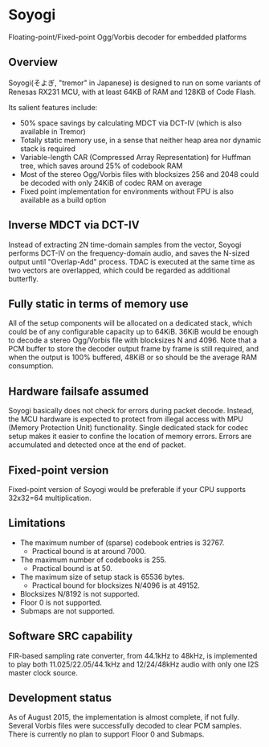 # Soyogi
Floating-point/Fixed-point Ogg/Vorbis decoder for embedded platforms

## Overview
Soyogi(そよぎ, "tremor" in Japanese) is designed to run on some variants of Renesas RX231 MCU,
with at least 64KB of RAM and 128KB of Code Flash.

Its salient features include:
* 50% space savings by calculating MDCT via DCT-IV (which is also available in Tremor)
* Totally static memory use, in a sense that neither heap area nor dynamic stack is required
* Variable-length CAR (Compressed Array Representation) for Huffman tree, which saves around 25% of codebook RAM
* Most of the stereo Ogg/Vorbis files with blocksizes 256 and 2048 could be decoded with only 24KiB of codec RAM on average
* Fixed point implementation for environments without FPU is also available as a build option

## Inverse MDCT via DCT-IV
Instead of extracting 2N time-domain samples from the vector,
Soyogi performs DCT-IV on the frequency-domain audio,
and saves the N-sized output until "Overlap-Add" process.
TDAC is executed at the same time as two vectors are overlapped,
which could be regarded as additional butterfly.

## Fully static in terms of memory use
All of the setup components will be allocated on a dedicated stack,
which could be of any configurable capacity up to 64KiB.
36KiB would be enough to decode a stereo Ogg/Vorbis file with blocksizes N and 4096.
Note that a PCM buffer to store the decoder output frame by frame is still required,
and when the output is 100% buffered, 48KiB or so should be the average RAM consumption.

## Hardware failsafe assumed
Soyogi basically does not check for errors during packet decode.
Instead, the MCU hardware is expected to protect from illegal access
with MPU (Memory Protection Unit) functionality.
Single dedicated stack for codec setup makes it easier to confine
the location of memory errors.
Errors are accumulated and detected once at the end of packet.

## Fixed-point version
Fixed-point version of Soyogi would be preferable if your CPU supports 32x32=64 multiplication.

## Limitations
* The maximum number of (sparse) codebook entries is 32767.
  * Practical bound is at around 7000.
* The maximum number of codebooks is 255.
  * Practical bound is at 50.
* The maximum size of setup stack is 65536 bytes.
  * Practical bound for blocksizes N/4096 is at 49152.
* Blocksizes N/8192 is not supported.
* Floor 0 is not supported.
* Submaps are not supported.

## Software SRC capability
FIR-based sampling rate converter, from 44.1kHz to 48kHz,
is implemented to play both 11.025/22.05/44.1kHz and 12/24/48kHz audio
with only one I2S master clock source.

## Development status
As of August 2015, the implementation is almost complete, if not fully.
Several Vorbis files were successfully decoded to clear PCM samples.
There is currently no plan to support Floor 0 and Submaps.
